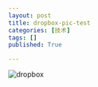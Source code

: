 ```yaml
---
layout: post
title: dropbox-pic-test
categories: [技术]
tags: []
published: True

---
```



![dropbox](https://www.dropbox.com/s/pr1o610cmn53pmz/Screenshot%202015-05-25%2021.44.18.png)